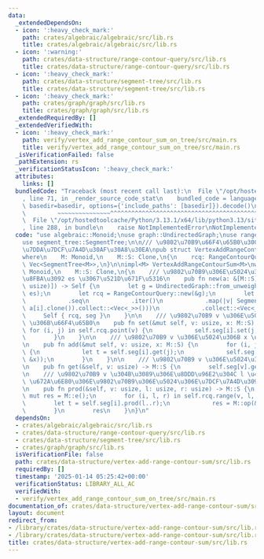 ```yaml
---
data:
  _extendedDependsOn:
  - icon: ':heavy_check_mark:'
    path: crates/algebraic/algebraic/src/lib.rs
    title: crates/algebraic/algebraic/src/lib.rs
  - icon: ':warning:'
    path: crates/data-structure/range-contour-query/src/lib.rs
    title: crates/data-structure/range-contour-query/src/lib.rs
  - icon: ':heavy_check_mark:'
    path: crates/data-structure/segment-tree/src/lib.rs
    title: crates/data-structure/segment-tree/src/lib.rs
  - icon: ':heavy_check_mark:'
    path: crates/graph/graph/src/lib.rs
    title: crates/graph/graph/src/lib.rs
  _extendedRequiredBy: []
  _extendedVerifiedWith:
  - icon: ':heavy_check_mark:'
    path: verify/vertex_add_range_contour_sum_on_tree/src/main.rs
    title: verify/vertex_add_range_contour_sum_on_tree/src/main.rs
  _isVerificationFailed: false
  _pathExtension: rs
  _verificationStatusIcon: ':heavy_check_mark:'
  attributes:
    links: []
  bundledCode: "Traceback (most recent call last):\n  File \"/opt/hostedtoolcache/Python/3.13.1/x64/lib/python3.13/site-packages/onlinejudge_verify/documentation/build.py\"\
    , line 71, in _render_source_code_stat\n    bundled_code = language.bundle(stat.path,\
    \ basedir=basedir, options={'include_paths': [basedir]}).decode()\n          \
    \         ~~~~~~~~~~~~~~~^^^^^^^^^^^^^^^^^^^^^^^^^^^^^^^^^^^^^^^^^^^^^^^^^^^^^^^^^^^^^^^^^^\n\
    \  File \"/opt/hostedtoolcache/Python/3.13.1/x64/lib/python3.13/site-packages/onlinejudge_verify/languages/rust.py\"\
    , line 288, in bundle\n    raise NotImplementedError\nNotImplementedError\n"
  code: "use algebraic::Monoid;\nuse graph::UndirectedGraph;\nuse range_contour_query::RangeContourQuery;\n\
    use segment_tree::SegmentTree;\n\n/// \u9802\u70B9\u66F4\u65B0\u3001\u7B49\u9AD8\
    \u7DDA\u7DCF\u7A4D\u30AF\u30A8\u30EA\npub struct VertexAddRangeContourSum<M>\n\
    where\n    M: Monoid,\n    M::S: Clone,\n{\n    rcq: RangeContourQuery,\n    seg:\
    \ Vec<SegmentTree<M>>,\n}\n\nimpl<M> VertexAddRangeContourSum<M>\nwhere\n    M:\
    \ Monoid,\n    M::S: Clone,\n{\n    /// \u9802\u70B9\u306E\u5024\u3092 a \u3001\
    \u8FBA\u3092 es \u3067\u521D\u671F\u5316\n    pub fn new(a: &[M::S], es: &[(usize,\
    \ usize)]) -> Self {\n        let g = UndirectedGraph::from_unweighted_edges(a.len(),\
    \ es);\n        let rcq = RangeContourQuery::new(&g);\n        let seg = rcq\n\
    \            .seq\n            .iter()\n            .map(|v| SegmentTree::<M>::from(v.iter().map(|&i|\
    \ a[i].clone()).collect::<Vec<_>>()))\n            .collect::<Vec<_>>();\n   \
    \     Self { rcq, seg }\n    }\n\n    /// \u9802\u70B9 v \u306E\u5024\u3092 x\
    \ \u306B\u66F4\u65B0\n    pub fn set(&mut self, v: usize, x: M::S) {\n       \
    \ for (i, j) in self.rcq.point(v) {\n            self.seg[i].set(j, x.clone());\n\
    \        }\n    }\n\n    /// \u9802\u70B9 v \u306E\u5024\u306B x \u3092\u52A0\u7B97\
    \n    pub fn add(&mut self, v: usize, x: M::S) {\n        for (i, j) in self.rcq.point(v)\
    \ {\n            let t = self.seg[i].get(j);\n            self.seg[i].set(j, M::op(&t,\
    \ &x));\n        }\n    }\n\n    /// \u9802\u70B9 v \u306E\u5024\u3092\u53D6\u5F97\
    \n    pub fn get(&self, v: usize) -> M::S {\n        self.seg[v].get(0)\n    }\n\
    \n    /// \u9802\u70B9 v \u304B\u3089\u306E\u8DDD\u96E2\u304C l \u4EE5\u4E0A r\
    \ \u672A\u6E80\u306E\u9802\u70B9\u306E\u5024\u306E\u7DCF\u7A4D\u3092\u53D6\u5F97\
    \n    pub fn prod(&self, v: usize, l: usize, r: usize) -> M::S {\n        let\
    \ mut res = M::e();\n        for (i, l, r) in self.rcq.range(v, l, r) {\n    \
    \        let t = self.seg[i].prod(l..r);\n            res = M::op(&res, &t);\n\
    \        }\n        res\n    }\n}\n"
  dependsOn:
  - crates/algebraic/algebraic/src/lib.rs
  - crates/data-structure/range-contour-query/src/lib.rs
  - crates/data-structure/segment-tree/src/lib.rs
  - crates/graph/graph/src/lib.rs
  isVerificationFile: false
  path: crates/data-structure/vertex-add-range-contour-sum/src/lib.rs
  requiredBy: []
  timestamp: '2025-01-14 05:25:42+00:00'
  verificationStatus: LIBRARY_ALL_AC
  verifiedWith:
  - verify/vertex_add_range_contour_sum_on_tree/src/main.rs
documentation_of: crates/data-structure/vertex-add-range-contour-sum/src/lib.rs
layout: document
redirect_from:
- /library/crates/data-structure/vertex-add-range-contour-sum/src/lib.rs
- /library/crates/data-structure/vertex-add-range-contour-sum/src/lib.rs.html
title: crates/data-structure/vertex-add-range-contour-sum/src/lib.rs
---
```

